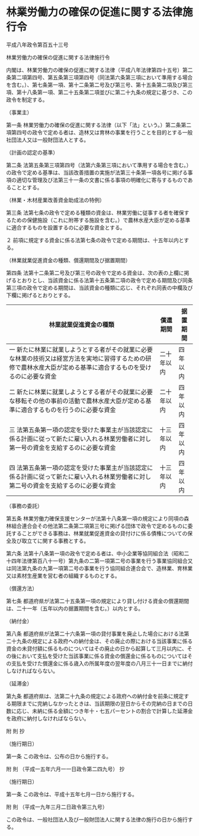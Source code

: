 # 林業労働力の確保の促進に関する法律施行令

平成八年政令第百五十三号

林業労働力の確保の促進に関する法律施行令

内閣は、林業労働力の確保の促進に関する法律（平成八年法律第四十五号）第二条第二項第四号、第五条第三項第四号（同法第六条第三項において準用する場合を含む。）、第七条第一項、第十二条第二号及び第三号、第十五条第二項及び第三項、第十八条第一項、第二十五条第二項並びに第二十九条の規定に基づき、この政令を制定する。

（事業主）

第一条 林業労働力の確保の促進に関する法律（以下「法」という。）第二条第二項第四号の政令で定める者は、造林又は育林の事業を行うことを目的とする一般社団法人又は一般財団法人とする。

（計画の認定の基準）

第二条 法第五条第三項第四号（法第六条第三項において準用する場合を含む。）の政令で定める基準は、当該改善措置の実施が法第三十条第一項各号に掲げる事項の適切な管理及び法第三十一条の文書に係る事項の明確化に寄与するものであることとする。

（林業・木材産業改善資金助成法の特例）

第三条 法第七条の政令で定める種類の資金は、林業労働に従事する者を確保するための保健施設（これに附帯する施設を含む。）で農林水産大臣が定める基準に適合するものを設置するのに必要な資金とする。

２ 前項に規定する資金に係る法第七条の政令で定める期間は、十五年以内とする。

（林業就業促進資金の種類、償還期間及び据置期間）

第四条 法第十二条第二号及び第三号の政令で定める資金は、次の表の上欄に掲げるとおりとし、当該資金に係る法第十五条第二項の政令で定める期間及び同条第三項の政令で定める期間は、当該資金の種類に応じ、それぞれ同表の中欄及び下欄に掲げるとおりとする。

林業就業促進資金の種類 | 償還期間 | 据置期間  
---|---|---  
一 新たに林業に就業しようとする者がその就業に必要な林業の技術又は経営方法を実地に習得するための研修で農林水産大臣が定める基準に適合するものを受けるのに必要な資金 | 二十年以内 | 四年以内  
二 新たに林業に就業しようとする者がその就業に必要な移転その他の事前の活動で農林水産大臣が定める基準に適合するものを行うのに必要な資金 | 二十年以内 | 四年以内  
三 法第五条第一項の認定を受けた事業主が当該認定に係る計画に従って新たに雇い入れる林業労働者に対し第一号の資金を支給するのに必要な資金 | 十三年以内 | 四年以内  
四 法第五条第一項の認定を受けた事業主が当該認定に係る計画に従って新たに雇い入れる林業労働者に対し第二号の資金を支給するのに必要な資金 | 十三年以内 | 四年以内  
  
（事務の委託）

第五条 林業労働力確保支援センターが法第十八条第一項の規定により同項の森林組合連合会その他法第二条第二項第三号に掲げる団体で政令で定めるものに委託することができる事務は、林業就業促進資金の貸付けに係る債権についての保全及び取立てに関する事務とする。

第六条 法第十八条第一項の政令で定める者は、中小企業等協同組合法（昭和二十四年法律第百八十一号）第九条の二第一項第二号の事業を行う事業協同組合又は同法第九条の九第一項第二号の事業を行う協同組合連合会で、造林業、育林業又は素材生産業を営む者の組織するものとする。

（償還方法）

第七条 都道府県が法第二十五条第一項の規定により貸し付ける資金の償還期間は、二十一年（五年以内の据置期間を含む。）以内とする。

（納付金）

第八条 都道府県が法第二十六条第一項の貸付事業を廃止した場合における法第二十九条の規定による政府への納付金は、その廃止の際における当該事業に係る資金の未貸付額に係るものについてはその廃止の日から起算して三月以内に、その後において支払を受けた当該事業に係る資金の償還金に係るものについてはその支払を受けた償還金に係る歳入の所属年度の翌年度の八月三十一日までに納付しなければならない。

（延滞金）

第九条 都道府県は、法第二十九条の規定による政府への納付金を前条に規定する期限までに完納しなかったときは、当該期限の翌日からその完納の日までの日数に応じ、未納に係る金額につき年十・七五パーセントの割合で計算した延滞金を政府に納付しなければならない。

附 則 抄

（施行期日）

第一条 この政令は、公布の日から施行する。

附 則 （平成一五年六月一一日政令第二四九号） 抄

（施行期日）

第一条 この政令は、平成十五年七月一日から施行する。

附 則 （平成一九年三月二日政令第三九号）

この政令は、一般社団法人及び一般財団法人に関する法律の施行の日から施行する。
